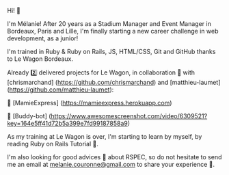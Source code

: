Hi! 👋 

I'm Mélanie! After 20 years as a Stadium Manager and Event Manager in Bordeaux, Paris and Lille, I'm finally starting a new career challenge in web development, as a junior!

I'm trained in Ruby & Ruby on Rails, JS, HTML/CSS, Git and GitHub thanks to Le Wagon Bordeaux.

Already 2️⃣ delivered projects for Le Wagon, in collaboration 🤝 with [chrismarchand] (https://github.com/chrismarchand) and [matthieu-laumet] (https://github.com/matthieu-laumet):

🚀 [MamieExpress] (https://mamieexpress.herokuapp.com)

🚀 [Buddy-bot] (https://www.awesomescreenshot.com/video/6309521?key=164e5ff41d72b5a399e7fd99187858a9)

As my training at Le Wagon is over, I'm starting to learn by myself, by reading Ruby on Rails Tutorial 📖.

I'm also looking for good advices 💬 about RSPEC, so do not hesitate to send me an email at melanie.couronne@gmail.com to share your experience 🎯.
